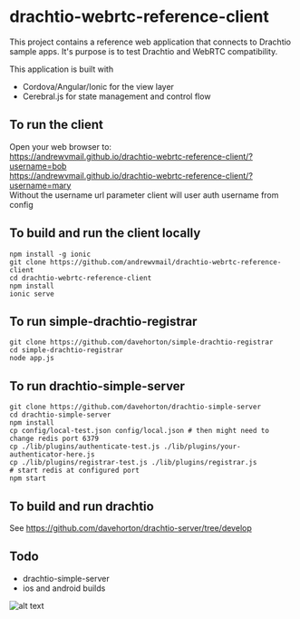# drachtio-webrtc-reference-client

This project contains a reference web application that connects to Drachtio sample apps. It's purpose is to test Drachtio and WebRTC compatibility.

This application is built with
- Cordova/Angular/Ionic for the view layer
- Cerebral.js for state management and control flow

## To run the client
Open your web browser to:<br>
https://andrewvmail.github.io/drachtio-webrtc-reference-client/?username=bob<br>
https://andrewvmail.github.io/drachtio-webrtc-reference-client/?username=mary<br>
Without the username url parameter client will user auth username from config<br>

## To build and run the client locally
```
npm install -g ionic
git clone https://github.com/andrewvmail/drachtio-webrtc-reference-client
cd drachtio-webrtc-reference-client
npm install 
ionic serve
```

## To run simple-drachtio-registrar
```
git clone https://github.com/davehorton/simple-drachtio-registrar
cd simple-drachtio-registrar
node app.js
```

## To run drachtio-simple-server
```
git clone https://github.com/davehorton/drachtio-simple-server
cd drachtio-simple-server
npm install
cp config/local-test.json config/local.json # then might need to change redis port 6379
cp ./lib/plugins/authenticate-test.js ./lib/plugins/your-authenticator-here.js
cp ./lib/plugins/registrar-test.js ./lib/plugins/registrar.js
# start redis at configured port
npm start
```

## To build and run drachtio
See https://github.com/davehorton/drachtio-server/tree/develop

## Todo
- drachtio-simple-server
- ios and android builds

![alt text](https://user-images.githubusercontent.com/2431354/46010022-22f5ad00-c076-11e8-8f10-f7fabbc83942.gif)
